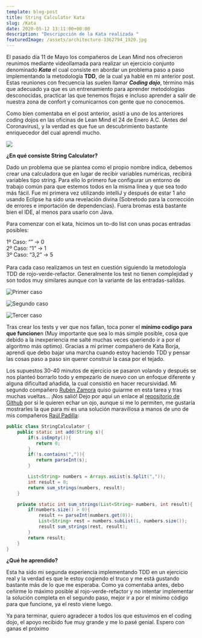 ```yaml
---
template: blog-post
title: String Calculator Kata
slug: /Kata
date: 2020-05-12 13:11:00+00:00
description: "Descripcción de la Kata realizada "
featuredImage: /assets/architecture-3362794_1920.jpg
---
```

El pasado día 11 de Mayo los compañeros de Lean Mind nos ofrecieron reunimos mediante videollamada para realizar un ejercicio conjunto denominado ***Kata*** el cual consiste en abordar un problema paso a paso implementando la metodología **TDD**, de la cual ya hablé en mi anterior post. Estas reuniones con frecuencia las suelen llamar ***Coding dojo***, término más que adecuado ya que es un entrenamiento para aprender metodologías desconocidas, practicar las que tenemos flojas e incluso aprender a salir de nuestra zona de confort y comunicarnos con gente que no conocemos.

Como bien comentaba en el post anterior, asistí a uno de los anteriores coding dojos en las oficinas de Lean Mind el 24 de Enero A.C. (Antes del Coronavirus), y la verdad es que fue un descubrimiento bastante enriquecedor del cual aprendí mucho.

[![](https://airanschez.files.wordpress.com/2020/05/codingdojoleanmind.jpg?w=1024)](https://leanmind.es/es/blog/property-based-testing/)

**¿En qué consiste String Calculator?**

Dado un problema que se plantea como el propio nombre indica, debemos crear una calculadora que en lugar de recibir variables numéricas, recibirá variables tipo string. Para ello lo primero fue configurar un entorno de trabajo común para que estemos todos en la misma línea y que sea todo más fácil. Fue mi primera vez utilizando intelliJ y después de estar 1 año usando Eclipse ha sido una revelación divina (Sobretodo para la corrección de errores e importación de dependencias). Fuera bromas está bastante bien el IDE, al menos para usarlo con Java.

Para comenzar con el kata, hicimos un to-do list con unas pocas entradas posibles:

1º Caso: “” -> 0\
2º Caso: “1” -> 1\
3º Caso: “3,2” -> 5\
\
Para cada caso realizamos un test en cuestión siguiendo la metodología TDD de rojo-verde-refactor. Generalmente los test no tienen complejidad y son todos muy similares aunque con la variante de las entradas-salidas.

![Primer caso](/assets/anotacic3b3n-2020-05-12-171736.png)

![Segundo caso](/assets/anotacic3b3n-2020-05-12-171749.png)

![Tercer caso](/assets/anotacic3b3n-2020-05-12-171802-1.png)

Tras crear los tests y ver que nos fallan, toca poner el **mínimo codigo para que funcione**n (Muy importante que sea lo más simple posible, cosa que debido a la inexperiencia me salté muchas veces queriendo ir a por el algoritmo más optimo). Gracias a mi primer compañero de Kata Borja, aprendí que debo bajar una marcha cuando estoy haciendo TDD y pensar las cosas paso a paso sin querer construir la casa por el tejado.

Los supuestos 30-40 minutos de ejercicio se pasaron volando y después se nos planteó borrarlo todo y empezarlo de nuevo con un enfoque diferente y alguna dificultad añadida, la cual consistió en hacer recursividad. Mi segundo compañero [Rubén Zamora](https://rubenzagon.me/) quiso guiarme en esta tarea y tras muchas vueltas… ¡Nos salió! Dejo por aquí un enlace al [repositorio de Github](https://github.com/AiranSchez/StringCalculatorKata) por si le quieren echar un ojo, aunque si me lo permiten, me gustaría mostrarles la que para mí es una solución maravillosa a manos de uno de mis compañeros [Raúl Padilla](https://blog.raulpadilladelgado.com/):



```java
public class StringCalculator {
    public static int add(String s){
        if(s.isEmpty()){
           return 0;
        }
        if(!s.contains(",")){
           return parseInt(s);
        }

        List<String> numbers = Arrays.asList(s.Split(","));
        int result = 0;
        return sum_strings(numbers, result);
    }

    private static int sum_strings(List<String> numbers, int result){
        if(numbers.size() > 0){
            result += parseInt(numbers.get(0));
            List<String> rest = numbers.subList(1, numbers.size());
            result sum_strings(rest, result);
        }
        return result;
    }
}
```



**¿Qué he aprendido?**

Esta ha sido mi segunda experiencia implementando TDD en un ejercicio real y la verdad es que le estoy cogiendo el truco y me está gustando bastante más de lo que me esperaba. Como ya comentaba antes, debo ceñirme lo máximo posible al rojo-verde-refactor y no intentar implementar la solución completa en el segundo paso, mejor ir a por el mínimo código para que funcione, ya el resto viene luego.

Ya para terminar, quiero agradecer a todos los que estuvimos en el coding dojo, el apoyo recibido fue muy grande y me lo pasé genial. Espero con ganas el próximo